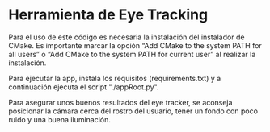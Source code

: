 # Herramienta de Eye Tracking

Para el uso de este código es necesaria la instalación del instalador de CMake. Es importante marcar la opción “Add CMake to the system PATH for all users” o “Add CMake to the system PATH for current user” al realizar la instalación.

Para ejecutar la app, instala los requisitos (requirements.txt) y a continuación ejecuta el script "./appRoot.py".

Para asegurar unos buenos resultados del eye tracker, se aconseja posicionar la cámara cerca del rostro del usuario, tener un fondo con poco ruido y una buena iluminación. 